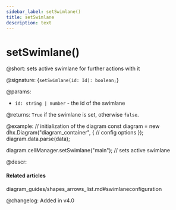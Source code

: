 ```yaml
---
sidebar_label: setSwimlane()
title: setSwimlane
description: text
---
```


# setSwimlane()

@short: sets active swimlane for further actions with it

@signature: {`setSwimlane(id: Id): boolean;`}

@params:
- `id: string | number` - the id of the swimlane

@returns:
`True` if the swimlane is set, otherwise `false`.

@example:
// initialization of the diagram
const diagram = new dhx.Diagram("diagram_container", {
    // config options
});
diagram.data.parse(data);

diagram.cellManager.setSwimlane("main"); // sets active swimlane

@descr:

#### Related articles

diagram_guides/shapes_arrows_list.md#swimlaneconfiguration

@changelog:
Added in v4.0
